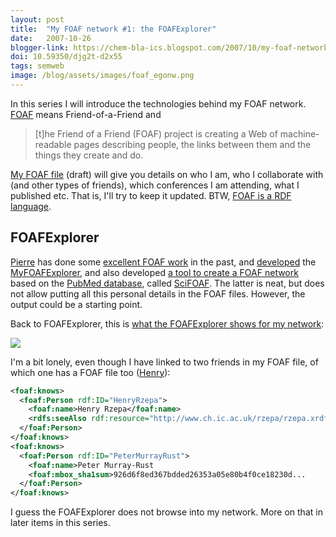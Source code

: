 ```yaml
---
layout: post
title:  "My FOAF network #1: the FOAFExplorer"
date:   2007-10-26
blogger-link: https://chem-bla-ics.blogspot.com/2007/10/my-foaf-network-1-foafexplorer.html
doi: 10.59350/djg2t-d2x55
tags: semweb
image: /blog/assets/images/foaf_egonw.png
---
```


In this series I will introduce the technologies behind my FOAF network. [FOAF](http://www.foaf-project.org/)
means Friend-of-a-Friend and

> [t]he Friend of a Friend (FOAF) project is creating a Web of machine-readable pages describing people,
> the links between them and the things they create and do.

[My FOAF file](http://blueobelisk.sourceforge.net/people/egonw/foaf.xrdf) (draft) will give you details on
who I am, who I collaborate with (and other types of friends), which conferences I am attending, what I
published etc. That is, I'll try to keep it updated. BTW, [FOAF is a RDF language](http://xmlns.com/foaf/spec/).

## FOAFExplorer

[Pierre](http://plindenbaum.blogspot.com/) has done some [excellent FOAF work](http://plindenbaum.blogspot.com/search?q=FOAF)
in the past, and [developed](http://plindenbaum.blogspot.com/2006/01/myfoafexplorer-browse-your-foaf.html) the
[MyFOAFExplorer](http://www.urbigene.com/foafexplorer/), and also developed
[a tool to create a FOAF network](http://plindenbaum.blogspot.com/2006/01/scifoaf-cited-at-pacific-symposium-on.html)
based on the [PubMed database](http://www.ncbi.nlm.nih.gov/sites/entrez), called
[SciFOAF](http://www.urbigene.com/foaf/). The latter is neat, but does not allow putting
all this personal details in the FOAF files. However, the output could be a starting
point.

Back to FOAFExplorer, this is [what the FOAFExplorer shows for my network](http://blueobelisk.sourceforge.net/people/egonw/):

![](/blog/assets/images/foaf_egonw.png)


I'm a bit lonely, even though I have linked to two friends in my FOAF file, of which one has a FOAF
file too ([Henry](http://www.ch.ic.ac.uk/rzepa/rzepa.xrdf)):

```xml
<foaf:knows>
  <foaf:Person rdf:ID="HenryRzepa">
    <foaf:name>Henry Rzepa</foaf:name>
    <rdfs:seeAlso rdf:resource="http://www.ch.ic.ac.uk/rzepa/rzepa.xrdf"/>
  </foaf:Person>
</foaf:knows>
<foaf:knows>
  <foaf:Person rdf:ID="PeterMurrayRust">
    <foaf:name>Peter Murray-Rust
    <foaf:mbox_sha1sum>926d6f8ed367bdded26353a05e80b4f0ce18230d...
  </foaf:Person>
</foaf:knows>
```
I guess the FOAFExplorer does not browse into my network. More on that in later items in this series.



